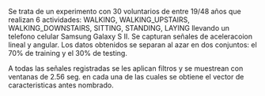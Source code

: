Se trata de un experimento con 30 voluntarios de entre 19/48 años que realizan 6 actividades: WALKING, WALKING_UPSTAIRS, WALKING_DOWNSTAIRS, SITTING, STANDING, LAYING llevando un telefono celular Samsung Galaxy S II.
Se capturan señales de aceleracoion lineal y angular. Los datos obtenidos se separan al azar en dos conjuntos: el 70% de training y el 30% de testing.

A todas las señales registradas se les aplican filtros y se muestrean con ventanas de 2.56 seg. en cada una de las cuales se obtiene el vector de caracteristicas antes nombrado.
